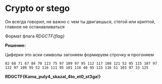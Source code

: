 # Crypto or stego

Он всегда говорил, не важно с чем ты двигаешься, стегой или криптой, главное не останавливаться

Формат флага *RDGCTF{flag}*

**Решение:**

Циферки это аски символы загоняем формируем строчку и прогоняем

`82 68 71 67 84 70 123 75 97 109 97 95 112 117 108 121 52 95 115 107 97 122 97 108 95 52 116 111 95 101 116 48 95 115 116 51 103 97 33 125`

**RDGCTF{Kama_puly4_skazal_4to_et0_st3ga!}**